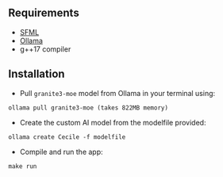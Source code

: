 ## Requirements

- [SFML](https://github.com/SFML/SFML?tab=readme-ov-file#install)
- [Ollama](https://github.com/ollama/ollama)
- g++17 compiler

## Installation

- Pull `granite3-moe` model from Ollama in your terminal using:
  
```
ollama pull granite3-moe (takes 822MB memory)
```

- Create the custom AI model from the modelfile provided:

```
ollama create Cecile -f modelfile
```

- Compile and run the app:
```
make run
```
